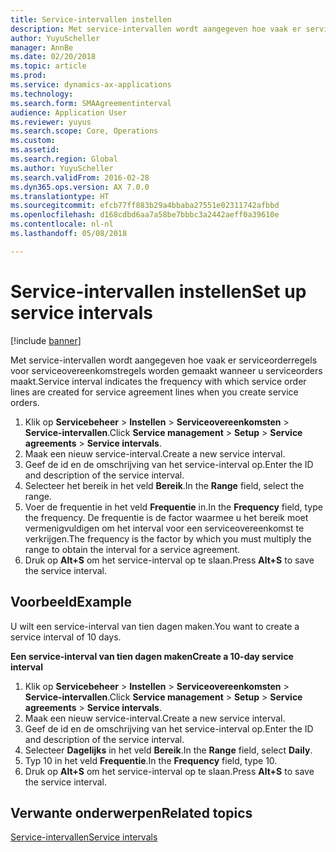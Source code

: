 ```yaml
---
title: Service-intervallen instellen
description: Met service-intervallen wordt aangegeven hoe vaak er serviceorderregels voor serviceovereenkomstregels worden gemaakt wanneer u serviceorders maakt.
author: YuyuScheller
manager: AnnBe
ms.date: 02/20/2018
ms.topic: article
ms.prod: 
ms.service: dynamics-ax-applications
ms.technology: 
ms.search.form: SMAAgreementinterval
audience: Application User
ms.reviewer: yuyus
ms.search.scope: Core, Operations
ms.custom: 
ms.assetid: 
ms.search.region: Global
ms.author: YuyuScheller
ms.search.validFrom: 2016-02-28
ms.dyn365.ops.version: AX 7.0.0
ms.translationtype: HT
ms.sourcegitcommit: efcb77ff883b29a4bbaba27551e02311742afbbd
ms.openlocfilehash: d168cdbd6aa7a58be7bbbc3a2442aeff0a39610e
ms.contentlocale: nl-nl
ms.lasthandoff: 05/08/2018

---
```


# <a name="set-up-service-intervals"></a><span data-ttu-id="3ff54-103">Service-intervallen instellen</span><span class="sxs-lookup"><span data-stu-id="3ff54-103">Set up service intervals</span></span>  

[!include [banner](../includes/banner.md)]

<span data-ttu-id="3ff54-104">Met service-intervallen wordt aangegeven hoe vaak er serviceorderregels voor serviceovereenkomstregels worden gemaakt wanneer u serviceorders maakt.</span><span class="sxs-lookup"><span data-stu-id="3ff54-104">Service interval indicates the frequency with which service order lines are created for service agreement lines when you create service orders.</span></span>

1. <span data-ttu-id="3ff54-105">Klik op **Servicebeheer** \> **Instellen** \> **Serviceovereenkomsten** \> **Service-intervallen**.</span><span class="sxs-lookup"><span data-stu-id="3ff54-105">Click **Service management** \> **Setup** \> **Service agreements** \> **Service intervals**.</span></span>
2. <span data-ttu-id="3ff54-106">Maak een nieuw service-interval.</span><span class="sxs-lookup"><span data-stu-id="3ff54-106">Create a new service interval.</span></span>
3. <span data-ttu-id="3ff54-107">Geef de id en de omschrijving van het service-interval op.</span><span class="sxs-lookup"><span data-stu-id="3ff54-107">Enter the ID and description of the service interval.</span></span>
4. <span data-ttu-id="3ff54-108">Selecteer het bereik in het veld **Bereik**.</span><span class="sxs-lookup"><span data-stu-id="3ff54-108">In the **Range** field, select the range.</span></span>
5. <span data-ttu-id="3ff54-109">Voer de frequentie in het veld **Frequentie** in.</span><span class="sxs-lookup"><span data-stu-id="3ff54-109">In the **Frequency** field, type the frequency.</span></span> <span data-ttu-id="3ff54-110">De frequentie is de factor waarmee u het bereik moet vermenigvuldigen om het interval voor een serviceovereenkomst te verkrijgen.</span><span class="sxs-lookup"><span data-stu-id="3ff54-110">The frequency is the factor by which you must multiply the range to obtain the interval for a service agreement.</span></span>
6. <span data-ttu-id="3ff54-111">Druk op **Alt+S** om het service-interval op te slaan.</span><span class="sxs-lookup"><span data-stu-id="3ff54-111">Press **Alt+S** to save the service interval.</span></span>

## <a name="example"></a><span data-ttu-id="3ff54-112">Voorbeeld</span><span class="sxs-lookup"><span data-stu-id="3ff54-112">Example</span></span>

<span data-ttu-id="3ff54-113">U wilt een service-interval van tien dagen maken.</span><span class="sxs-lookup"><span data-stu-id="3ff54-113">You want to create a service interval of 10 days.</span></span>

<span data-ttu-id="3ff54-114">**Een service-interval van tien dagen maken**</span><span class="sxs-lookup"><span data-stu-id="3ff54-114">**Create a 10-day service interval**</span></span>

1. <span data-ttu-id="3ff54-115">Klik op **Servicebeheer** \> **Instellen** \> **Serviceovereenkomsten** \> **Service-intervallen**.</span><span class="sxs-lookup"><span data-stu-id="3ff54-115">Click **Service management** \> **Setup** \> **Service agreements** \> **Service intervals**.</span></span>
2. <span data-ttu-id="3ff54-116">Maak een nieuw service-interval.</span><span class="sxs-lookup"><span data-stu-id="3ff54-116">Create a new service interval.</span></span>
3. <span data-ttu-id="3ff54-117">Geef de id en de omschrijving van het service-interval op.</span><span class="sxs-lookup"><span data-stu-id="3ff54-117">Enter the ID and description of the service interval.</span></span>
4. <span data-ttu-id="3ff54-118">Selecteer **Dagelijks** in het veld **Bereik**.</span><span class="sxs-lookup"><span data-stu-id="3ff54-118">In the **Range** field, select **Daily**.</span></span>
5. <span data-ttu-id="3ff54-119">Typ 10 in het veld **Frequentie**.</span><span class="sxs-lookup"><span data-stu-id="3ff54-119">In the **Frequency** field, type 10.</span></span>
6. <span data-ttu-id="3ff54-120">Druk op **Alt+S** om het service-interval op te slaan.</span><span class="sxs-lookup"><span data-stu-id="3ff54-120">Press **Alt+S** to save the service interval.</span></span>

## <a name="related-topics"></a><span data-ttu-id="3ff54-121">Verwante onderwerpen</span><span class="sxs-lookup"><span data-stu-id="3ff54-121">Related topics</span></span>

[<span data-ttu-id="3ff54-122">Service-intervallen</span><span class="sxs-lookup"><span data-stu-id="3ff54-122">Service intervals</span></span>](service-intervals.md)  

